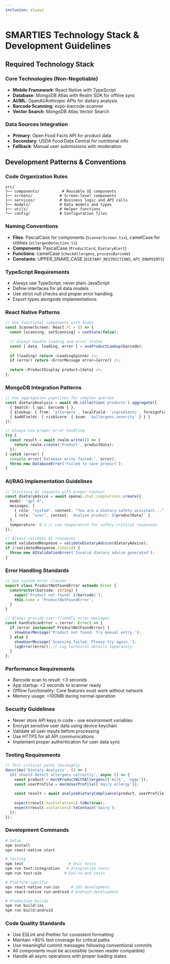 ```yaml
---
inclusion: always
---
```


# SMARTIES Technology Stack & Development Guidelines

## Required Technology Stack

### Core Technologies (Non-Negotiable)
- **Mobile Framework**: React Native with TypeScript
- **Database**: MongoDB Atlas with Realm SDK for offline sync
- **AI/ML**: OpenAI/Anthropic APIs for dietary analysis
- **Barcode Scanning**: expo-barcode-scanner
- **Vector Search**: MongoDB Atlas Vector Search

### Data Sources Integration
- **Primary**: Open Food Facts API for product data
- **Secondary**: USDA Food Data Central for nutritional info
- **Fallback**: Manual user submissions with moderation

## Development Patterns & Conventions

### Code Organization Rules
```
src/
├── components/          # Reusable UI components
├── screens/            # Screen-level components
├── services/           # Business logic and API calls
├── models/             # Data models and types
├── utils/              # Helper functions
└── config/             # Configuration files
```

### Naming Conventions
- **Files**: PascalCase for components (`ScannerScreen.tsx`), camelCase for utilities (`allergenDetection.ts`)
- **Components**: PascalCase (`ProductCard`, `DietaryAlert`)
- **Functions**: camelCase (`checkAllergens`, `processBarcode`)
- **Constants**: UPPER_SNAKE_CASE (`DIETARY_RESTRICTIONS`, `API_ENDPOINTS`)

### TypeScript Requirements
- Always use TypeScript, never plain JavaScript
- Define interfaces for all data models
- Use strict null checks and proper error handling
- Export types alongside implementations

### React Native Patterns
```typescript
// Use functional components with hooks
const ScannerScreen: React.FC = () => {
  const [scanning, setScanning] = useState(false);
  
  // Always handle loading and error states
  const { data, loading, error } = useProductLookup(barcode);
  
  if (loading) return <LoadingSpinner />;
  if (error) return <ErrorMessage error={error} />;
  
  return <ProductDisplay product={data} />;
};
```

### MongoDB Integration Patterns
```typescript
// Use aggregation pipelines for complex queries
const dietaryAnalysis = await db.collection('products').aggregate([
  { $match: { upc: barcode } },
  { $lookup: { from: 'allergens', localField: 'ingredients', foreignField: 'name' } },
  { $addFields: { riskScore: { $sum: '$allergens.severity' } } }
]);

// Always use proper error handling
try {
  const result = await realm.write(() => {
    return realm.create('Product', productData);
  });
} catch (error) {
  console.error('Database write failed:', error);
  throw new DatabaseError('Failed to save product');
}
```

### AI/RAG Implementation Guidelines
```typescript
// Structure AI requests with proper context
const dietaryAdvice = await openai.chat.completions.create({
  model: "gpt-4",
  messages: [
    { role: "system", content: "You are a dietary safety assistant..." },
    { role: "user", content: `Analyze product: ${productData}` }
  ],
  temperature: 0.1 // Low temperature for safety-critical responses
});

// Always validate AI responses
const validatedResponse = validateDietaryAdvice(dietaryAdvice);
if (!validatedResponse.isValid) {
  throw new AIValidationError('Invalid dietary advice generated');
}
```

### Error Handling Standards
```typescript
// Use custom error classes
export class ProductNotFoundError extends Error {
  constructor(barcode: string) {
    super(`Product not found: ${barcode}`);
    this.name = 'ProductNotFoundError';
  }
}

// Always provide user-friendly error messages
const handleScanError = (error: Error) => {
  if (error instanceof ProductNotFoundError) {
    showUserMessage('Product not found. Try manual entry.');
  } else {
    showUserMessage('Scanning failed. Please try again.');
    logError(error); // Log technical details separately
  }
};
```

### Performance Requirements
- Barcode scan to result: <3 seconds
- App startup: <2 seconds to scanner ready
- Offline functionality: Core features must work without network
- Memory usage: <100MB during normal operation

### Security Guidelines
- Never store API keys in code - use environment variables
- Encrypt sensitive user data using device keychain
- Validate all user inputs before processing
- Use HTTPS for all API communications
- Implement proper authentication for user data sync

### Testing Requirements
```typescript
// Test critical paths thoroughly
describe('Dietary Analysis', () => {
  it('should detect allergens correctly', async () => {
    const product = mockProductWithAllergens(['milk', 'eggs']);
    const userProfile = mockUserProfile(['dairy allergy']);
    
    const result = await analyzeDietaryCompliance(product, userProfile);
    
    expect(result.hasViolations).toBe(true);
    expect(result.violations).toContain('dairy');
  });
});
```

### Development Commands
```bash
# Setup
npm install
npx react-native start

# Testing
npm test                    # Unit tests
npm run test:integration   # Integration tests
npm run test:e2e          # End-to-end tests

# Platform-specific
npx react-native run-ios     # iOS development
npx react-native run-android # Android development

# Production builds
npm run build:ios
npm run build:android
```

### Code Quality Standards
- Use ESLint and Prettier for consistent formatting
- Maintain >80% test coverage for critical paths
- Use meaningful commit messages following conventional commits
- All components must be accessible (screen reader compatible)
- Handle all async operations with proper loading states